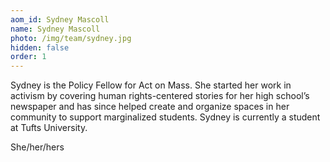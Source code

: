 ```yaml
---
aom_id: Sydney Mascoll
name: Sydney Mascoll
photo: /img/team/sydney.jpg
hidden: false
order: 1
---
```

Sydney is the Policy Fellow for Act on Mass. She started her work in activism by covering human rights-centered stories for her high school’s newspaper and has since helped create and organize spaces in her community to support marginalized students. Sydney is currently a student at Tufts University.

She/her/hers
